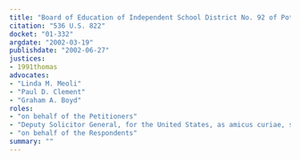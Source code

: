 ```yaml
---
title: "Board of Education of Independent School District No. 92 of Pottawatomie County v. Earls"
citation: "536 U.S. 822"
docket: "01-332"
argdate: "2002-03-19"
publishdate: "2002-06-27"
justices:
- 1991thomas
advocates:
- "Linda M. Meoli"
- "Paul D. Clement"
- "Graham A. Boyd"
roles:
- "on behalf of the Petitioners"
- "Deputy Solicitor General, for the United States, as amicus curiae, supporting the Petitioners"
- "on behalf of the Respondents"
summary: ""
---
```


